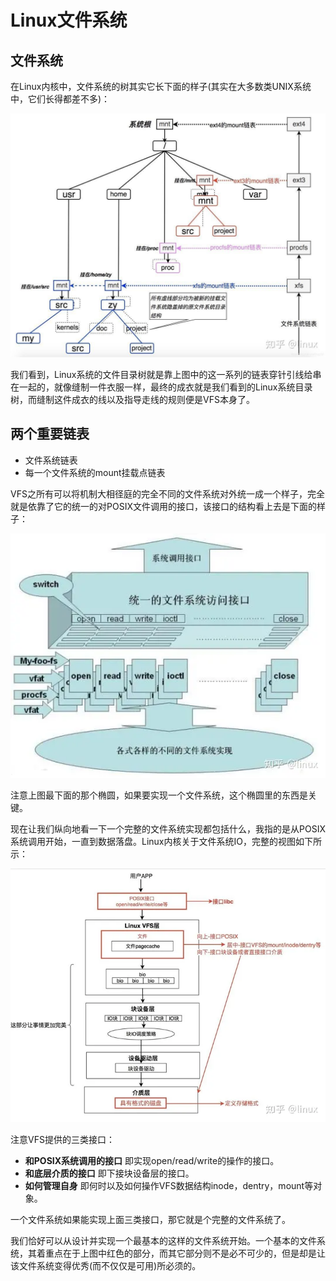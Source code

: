 # Linux文件系统

## 文件系统

在Linux内核中，文件系统的树其实它长下面的样子(其实在大多数类UNIX系统中，它们长得都差不多)：

![](img/fs-1.jpg)

我们看到，Linux系统的文件目录树就是靠上图中的这一系列的链表穿针引线给串在一起的，就像缝制一件衣服一样，最终的成衣就是我们看到的Linux系统目录树，而缝制这件成衣的线以及指导走线的规则便是VFS本身了。

## 两个重要链表

- 文件系统链表
- 每一个文件系统的mount挂载点链表

VFS之所有可以将机制大相径庭的完全不同的文件系统对外统一成一个样子，完全就是依靠了它的统一的对POSIX文件调用的接口，该接口的结构看上去是下面的样子：


![](img/fs-2.webp)

注意上图最下面的那个椭圆，如果要实现一个文件系统，这个椭圆里的东西是关键。

现在让我们纵向地看一下一个完整的文件系统实现都包括什么，我指的是从POSIX系统调用开始，一直到数据落盘。Linux内核关于文件系统IO，完整的视图如下所示：

![](img/fs-3.webp)

注意VFS提供的三类接口：

- **和POSIX系统调用的接口** 即实现open/read/write的操作的接口。
- **和底层介质的接口** 即下接块设备层的接口。
- **如何管理自身** 即何时以及如何操作VFS数据结构inode，dentry，mount等对象。

一个文件系统如果能实现上面三类接口，那它就是个完整的文件系统了。

我们恰好可以从设计并实现一个最基本的这样的文件系统开始。一个基本的文件系统，其着重点在于上图中红色的部分，而其它部分则不是必不可少的，但是却是让该文件系统变得优秀(而不仅仅是可用)所必须的。
